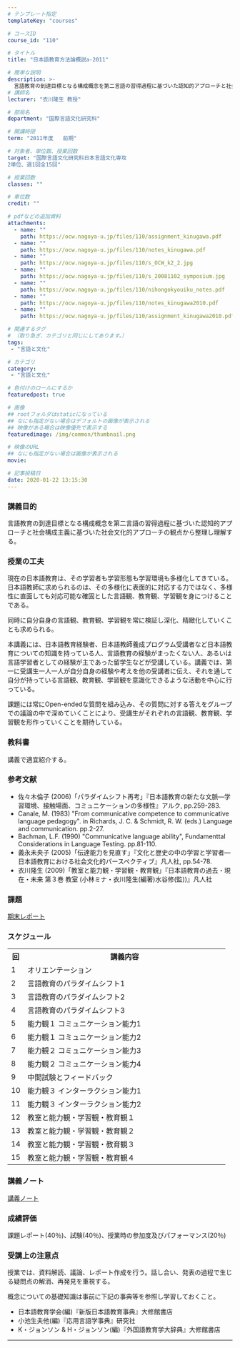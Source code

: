 ```yaml
---
# テンプレート指定
templateKey: "courses"

# コースID
course_id: "110"

# タイトル
title: "日本語教育方法論概説a-2011"

# 簡単な説明
description: >-
  言語教育の到達目標となる構成概念を第二言語の習得過程に基づいた認知的アプローチと社会構成主義に基づいた社会文化的アプローチの観点から整理し理解する。 ....
# 講師名
lecturer: "衣川隆生 教授"

# 部局名
department: "国際言語文化研究科"

# 開講時限
term: "2011年度	前期"

# 対象者、単位数、授業回数
target: "国際言語文化研究科日本言語文化専攻
2単位、週1回全15回"

# 授業回数
classes: ""

# 単位数
credit: ""

# pdfなどの追加資料
attachments:
  - name: "" 
    path: https://ocw.nagoya-u.jp/files/110/assignment_kinugawa.pdf
  - name: "" 
    path: https://ocw.nagoya-u.jp/files/110/notes_kinugawa.pdf
  - name: "" 
    path: https://ocw.nagoya-u.jp/files/110/s_OCW_k2_2.jpg
  - name: "" 
    path: https://ocw.nagoya-u.jp/files/110/s_20081102_symposium.jpg
  - name: "" 
    path: https://ocw.nagoya-u.jp/files/110/nihongokyouiku_notes.pdf
  - name: "" 
    path: https://ocw.nagoya-u.jp/files/110/notes_kinugawa2010.pdf
  - name: "" 
    path: https://ocw.nagoya-u.jp/files/110/assignment_kinugawa2010.pdf

# 関連するタグ
# （取り急ぎ、カテゴリと同じにしてあります。）
tags:
 - "言語と文化"

# カテゴリ
category:
 - "言語と文化"

# 色付けのロールにするか
featuredpost: true

# 画像
## rootフォルダはstaticになっている
## なにも指定がない場合はデフォルトの画像が表示される
## 映像がある場合は映像優先で表示する
featuredimage: /img/common/thumbnail.png

# 映像のURL
## なにも指定がない場合は画像が表示される
movie: 

# 記事投稿日
date: 2020-01-22 13:15:30
---
```


### 講義目的

言語教育の到達目標となる構成概念を第二言語の習得過程に基づいた認知的アプローチと社会構成主義に基づいた社会文化的アプローチの観点から整理し理解する。


### 授業の工夫

現在の日本語教育は、その学習者も学習形態も学習環境も多様化してきている。日本語教師に求められるのは、その多様化に表面的に対応する力ではなく、多様性に直面しても対応可能な確固とした言語観、教育観、学習観を身につけることである。

同時に自分自身の言語観、教育観、学習観を常に検証し深化、精緻化していくことも求められる。

本講義には、日本語教育経験者、日本語教師養成プログラム受講者など日本語教育についての知識を持っている人、言語教育の経験がまったくない人、あるいは言語学習者としての経験が主であった留学生などが受講している。講義では、第一に受講生一人一人が自分自身の経験や考えを他の受講者に伝え、それを通して自分が持っている言語観、教育観、学習観を意識化できるような活動を中心に行っている。

課題には常にOpen-endedな質問を組み込み、その質問に対する答えをグループでの議論の中で深めていくことにより、受講生がそれぞれの言語観、教育観、学習観を形作っていくことを期待している。





### 教科書

講義で適宜紹介する。

### 参考文献

* 佐々木倫子 (2006)「パラダイムシフト再考」『日本語教育の新たな文脈—学習環境、接触場面、コミュニケーションの多様性』アルク, pp.259-283.
* Canale, M. (1983) "From communicative competence to communicative language pedagogy". in Richards, J. C. & Schmidt, R. W. (eds.) Language and communication. pp.2-27.
* Bachman, L.F. (1990) "Communicative language ability", Fundamenttal Considerations in Language Testing. pp.81-110.
* 義永未央子 (2005)「伝達能力を見直す」『文化と歴史の中の学習と学習者—日本語教育における社会文化的パースペクティブ』凡人社, pp.54-78.
* 衣川隆生 (2009)「教室と能力観・学習観・教育観」『日本語教育の過去・現在・未来 第３巻 教室 (小林ミナ・衣川隆生(編著)水谷修(監))』凡人社

### 課題

[期末レポート](https://ocw.nagoya-u.jp/files/110/assignment_kinugawa2010.pdf) 



<h3>スケジュール</h3>

<table class="basic" width="455">

<tr>

<th width="20" class="center">回</th>

<th width="435" class="center">講義内容</th>

</tr>

<tr>

<td width="20" class="center">1</td>

<td width="435">オリエンテーション</td>

</tr>


<tr>

<td width="20" class="center">2</td>

<td width="435">言語教育のパラダイムシフト1</td>

</tr>

<tr>

<td width="20" class="center">3</td>

<td width="435">言語教育のパラダイムシフト2</td>

</tr>

<tr>

<td width="20" class="center">4</td>

<td width="435">言語教育のパラダイムシフト3</td>

</tr>

<tr>

<td width="20" class="center">5</td>

<td width="435">能力観１ コミュニケーション能力1</td>

</tr>

<tr>

<td width="20" class="center">6</td>

<td width="435">能力観１ コミュニケーション能力2</td>

</tr>

<tr>

<td width="20" class="center">7</td>

<td width="435">能力観２ コミュニケーション能力3</td>

</tr>

<tr>

<td width="20" class="center">8</td>

<td width="435">能力観２ コミュニケーション能力4</td>

</tr>


<tr>

<td width="20" class="center">9</td>

<td width="435">中間試験とフィードバック</td>

</tr>

<tr>

<td width="20" class="center">10</td>

<td width="435">能力観３ インターラクション能力1</td>

</tr>

<tr>

<td width="20" class="center">11</td>

<td width="435">能力観３ インターラクション能力2</td>

</tr>

<tr>

<td width="20" class="center">12</td>

<td width="435">教室と能力観・学習観・教育観１</td>

</tr>

<tr>

<td width="20" class="center">13</td>

<td width="435">教室と能力観・学習観・教育観２</td>

</tr>

<tr>

<td width="20" class="center">14</td>

<td width="435">教室と能力観・学習観・教育観３</td>

</tr>

<tr>

<td width="20" class="center">15</td>

<td width="435">教室と能力観・学習観・教育観４</td>

</tr>

</table>


### 講義ノート

[講義ノート](https://ocw.nagoya-u.jp/files/110/notes_kinugawa2010.pdf) 






### 成績評価

課題レポート(40％)、試験(40％)、授業時の参加度及びパフォーマンス(20％)

### 受講上の注意点

授業では、資料解読、議論、レポート作成を行う。話し合い、発表の過程で生じる疑問点の解消、再発見を重視する。

概念についての基礎知識は事前に下記の事典等を参照し学習しておくこと。

* 日本語教育学会(編)『新版日本語教育事典』大修館書店
* 小池生夫他(編)『応用言語学事典』研究社
* K・ジョンソン & H・ジョンソン(編)『外国語教育学大辞典』大修館書店



-----